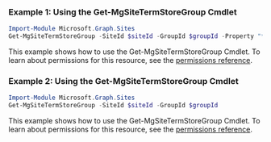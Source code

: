 ### Example 1: Using the Get-MgSiteTermStoreGroup Cmdlet
```powershell
Import-Module Microsoft.Graph.Sites
Get-MgSiteTermStoreGroup -SiteId $siteId -GroupId $groupId -Property "*,parentSiteId" 
```
This example shows how to use the Get-MgSiteTermStoreGroup Cmdlet.
To learn about permissions for this resource, see the [permissions reference](/graph/permissions-reference).
### Example 2: Using the Get-MgSiteTermStoreGroup Cmdlet
```powershell
Import-Module Microsoft.Graph.Sites
Get-MgSiteTermStoreGroup -SiteId $siteId -GroupId $groupId
```
This example shows how to use the Get-MgSiteTermStoreGroup Cmdlet.
To learn about permissions for this resource, see the [permissions reference](/graph/permissions-reference).
